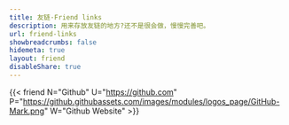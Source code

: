 ```yaml
---
title: 友链·Friend links
description: 用来存放友链的地方?还不是很会做，慢慢完善吧。
url: friend-links
showbreadcrumbs: false
hidemeta: true
layout: friend
disableShare: true
---
```

{{< friend N="Github" U="https://github.com" P="https://github.githubassets.com/images/modules/logos_page/GitHub-Mark.png" W="Github Website" >}}

